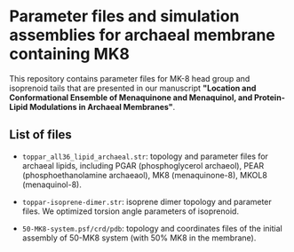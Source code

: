 # Parameter files and simulation assemblies for archaeal membrane containing MK8



This repository contains parameter files for MK-8 head group and isoprenoid tails that are presented in our manuscript **"Location and Conformational Ensemble of Menaquinone and Menaquinol, and Protein-Lipid Modulations in Archaeal Membranes"**. 

## List of files
- `toppar_all36_lipid_archaeal.str`: topology and parameter files for archaeal lipids, including PGAR (phosphoglycerol archaeol), PEAR (phosphoethanolamine archaeaol), MK8 (menaquinone-8), MKOL8 (menaquinol-8).

- `toppar-isoprene-dimer.str`: isoprene dimer topology and parameter files. We optimized torsion angle parameters of isoprenoid. 

- `50-MK8-system.psf/crd/pdb`: topology and coordinates files of the initial assembly of 50-MK8 system (with 50% MK8 in the membrane). 
